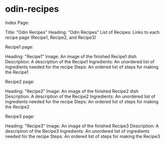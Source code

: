 # odin-recipes

Index Page:

Title: "Odin Recipes"
Heading: "Odin Recipes"
List of Recipes: Links to each recipe page (Recipe1, Recipe2, and Recipe3)

Recipe1 page:

Heading: "Recipe1"
Image: An image of the finished Recipe1 dish
Description: A description of the Recipe1
Ingredients: An unordered list of ingredients needed for the recipe
Steps: An ordered list of steps for making the Recipe1

Recipe2 page:

Heading: "Recipe2"
Image: An image of the finished Recipe2 dish
Description: A description of the Recipe2
Ingredients: An unordered list of ingredients needed for the recipe
Steps: An ordered list of steps for making the Recipe2

Recipe3 page:

Heading: "Recipe3"
Image: An image of the finished Recipe3
Description: A description of the Recipe3 
Ingredients: An unordered list of ingredients needed for the recipe
Steps: An ordered list of steps for making the Recipe3
